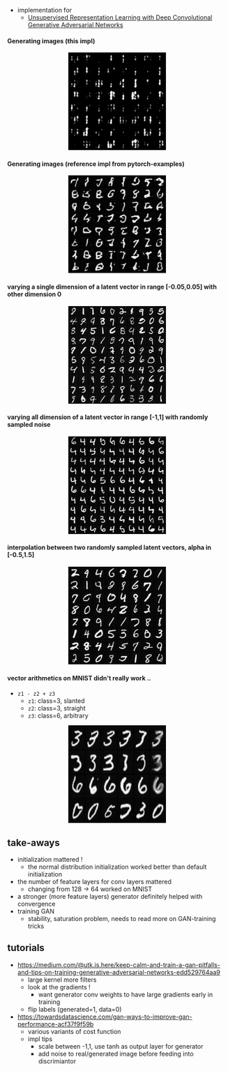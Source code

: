 

+ implementation for
    + [Unsupervised Representation Learning with Deep Convolutional Generative Adversarial Networks](https://arxiv.org/pdf/1511.06434.pdf)


#### Generating images (this impl)

<p align="center">
  <img width='224', height='224' src="gifs/dcgan_stronger_G_small.gif">
</p>

#### Generating images (reference impl from pytorch-examples)

<p align="center">
  <img width='224', height='224' src="gifs/dcgan_example_impl.gif">
</p>

#### varying a single dimension of a latent vector in range [-0.05,0.05] with other dimension 0

<p align="center">
  <img width='224', height='224' src="gifs/single_dim_varying_z_0.05_small.gif">
</p>

#### varying all dimension of a latent vector in range [-1,1] with randomly sampled noise

<p align="center">
  <img width='224', height='224' src="gifs/all_dim_varying_z_1_small.gif">
</p>


#### interpolation between two randomly sampled latent vectors, alpha in [-0.5,1.5]

<p align="center">
  <img width='224', height='224' src="gifs/interpolate_small.gif">
</p>

#### vector arithmetics on MNIST didn't really work ..

+ `z1 - z2 + z3`
  + `z1`: class=3, slanted
  + `z2`: class=3, straight
  + `z3`: class=6, arbitrary


<p align="center">
  <img width='224', height='224' src="gifs/arithmetics.png">
</p>




## take-aways

+ initialization mattered !
    + the normal distribution initialization worked better than default initialization
+ the number of feature layers for conv layers mattered 
    + changing from 128 -> 64 worked on MNIST
+ a stronger (more feature layers) generator definitely helped with convergence
+ training GAN 
    + stability, saturation problem, needs to read more on GAN-training tricks


## tutorials

+ https://medium.com/@utk.is.here/keep-calm-and-train-a-gan-pitfalls-and-tips-on-training-generative-adversarial-networks-edd529764aa9
    + large kernel more filters
    + look at the gradients !
        + want generator conv weights to have large gradients early in training
    + flip labels (generated=1, data=0)
+ https://towardsdatascience.com/gan-ways-to-improve-gan-performance-acf37f9f59b
    + various variants of cost function
    + impl tips
        + scale between -1,1, use tanh as output layer for generator
        + add noise to real/generated image before feeding into discrimiantor